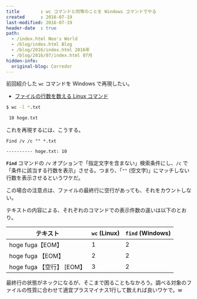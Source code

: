 ```yaml
---
title        : wc コマンドと同等のことを Windows コマンドでやる
created      : 2016-07-19
last-modified: 2016-07-19
header-date  : true
path:
  - /index.html Neo's World
  - /blog/index.html Blog
  - /blog/2016/index.html 2016年
  - /blog/2016/07/index.html 07月
hidden-info:
  original-blog: Corredor
---
```


前回紹介した `wc` コマンドを Windows で再現したい。

- [ファイルの行数を数える Linux コマンド](/blog/2016/07/18-01.html)

```bash
$ wc -l *.txt

 10 hoge.txt
```

これを再現するには、こうする。

```batch
Find /v /c "" *.txt

---------- hoge.txt: 10
```

__`Find`__ コマンドの `/v` オプションで「指定文字を含まない」検索条件にし、`/c` で「条件に該当する行数を表示」させる。つまり、「`""` (空文字)」にマッチしない行数を表示させるというワケだ。

この場合の注意点は、ファイルの最終行に空行があっても、それをカウントしない。

テキストの内容による、それぞれのコマンドでの表示件数の違いは以下のとおり。

| テキスト                  | `wc` (Linux) | `find` (Windows) |
|---------------------------|--------------|------------------|
| hoge fuga【EOM】          | 1            | 2                |
| hoge fuga 【EOM】         | 2            | 2                |
| hoge fuga 【空行】 [EOM】 | 3            | 2                |

最終行の状態がネックになるが、そこまで困ることもなかろう。調べる対象のファイルの性質に合わせて適宜プラスマイナス1行して数えれば良いワケで。w
